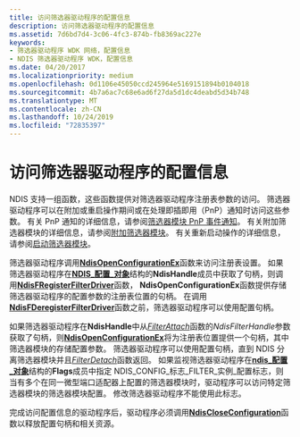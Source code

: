 ```yaml
---
title: 访问筛选器驱动程序的配置信息
description: 访问筛选器驱动程序的配置信息
ms.assetid: 7d6bd7d4-3c06-4fc3-874b-fb8369ac227e
keywords:
- 筛选器驱动程序 WDK 网络，配置信息
- NDIS 筛选器驱动程序 WDK，配置信息
ms.date: 04/20/2017
ms.localizationpriority: medium
ms.openlocfilehash: 0d1106e45050ccd245964e5169151894b0104018
ms.sourcegitcommit: 4b7a6ac7c68e6ad6f27da5d1dc4deabd5d34b748
ms.translationtype: MT
ms.contentlocale: zh-CN
ms.lasthandoff: 10/24/2019
ms.locfileid: "72835397"
---
```

# <a name="accessing-configuration-information-for-a-filter-driver"></a>访问筛选器驱动程序的配置信息





NDIS 支持一组函数，这些函数提供对筛选器驱动程序注册表参数的访问。 筛选器驱动程序可以在附加或重启操作期间或在处理即插即用（PnP）通知时访问这些参数。 有关 PnP 通知的详细信息，请参阅[筛选器模块 PnP 事件通知](filter-module-pnp-event-notifications.md)。 有关附加筛选器模块的详细信息，请参阅[附加筛选器模块](attaching-a-filter-module.md)。 有关重新启动操作的详细信息，请参阅[启动筛选器模块](starting-a-filter-module.md)。

筛选器驱动程序调用[**NdisOpenConfigurationEx**](https://docs.microsoft.com/windows-hardware/drivers/ddi/ndis/nf-ndis-ndisopenconfigurationex)函数来访问注册表设置。 如果筛选器驱动程序在[**NDIS\_配置\_对象**](https://docs.microsoft.com/windows-hardware/drivers/ddi/ndis/ns-ndis-_ndis_configuration_object)结构的**NdisHandle**成员中获取了句柄，则调用[**NdisFRegisterFilterDriver**](https://docs.microsoft.com/windows-hardware/drivers/ddi/ndis/nf-ndis-ndisfregisterfilterdriver)函数， **NdisOpenConfigurationEx**函数提供存储筛选器驱动程序的配置参数的注册表位置的句柄。 在调用[**NdisFDeregisterFilterDriver**](https://docs.microsoft.com/windows-hardware/drivers/ddi/ndis/nf-ndis-ndisfderegisterfilterdriver)函数之前，筛选器驱动程序可以使用配置句柄。

如果筛选器驱动程序在**NdisHandle**中从[*FilterAttach*](https://docs.microsoft.com/windows-hardware/drivers/ddi/ndis/nc-ndis-filter_attach)函数的*NdisFilterHandle*参数获取了句柄，则[**NdisOpenConfigurationEx**](https://docs.microsoft.com/windows-hardware/drivers/ddi/ndis/nf-ndis-ndisopenconfigurationex)将为注册表位置提供一个句柄，其中筛选器模块的存储配置参数。 筛选器驱动程序可以使用配置句柄，直到 NDIS 分离筛选器模块并且[*FilterDetach*](https://docs.microsoft.com/windows-hardware/drivers/ddi/ndis/nc-ndis-filter_detach)函数返回。 如果监视筛选器驱动程序在[**ndis\_配置\_对象**](https://docs.microsoft.com/windows-hardware/drivers/ddi/ndis/ns-ndis-_ndis_configuration_object)结构的**Flags**成员中指定 NDIS\_CONFIG\_标志\_FILTER\_实例\_配置标志，则当有多个在同一微型端口适配器上配置的筛选器模块时，驱动程序可以访问特定筛选器模块的筛选器模块配置。 修改筛选器驱动程序不能使用此标志。

完成访问配置信息的驱动程序后，驱动程序必须调用[**NdisCloseConfiguration**](https://docs.microsoft.com/windows-hardware/drivers/ddi/ndis/nf-ndis-ndiscloseconfiguration)函数以释放配置句柄和相关资源。

 

 





